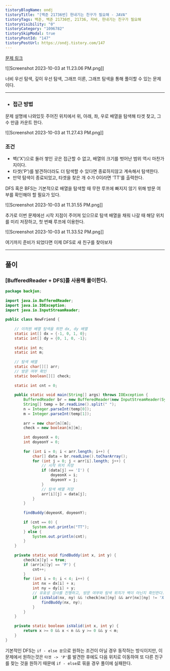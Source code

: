 ```yaml
---
tistoryBlogName: ondj
tistoryTitle: "[백준 21736번] 헌내기는 친구가 필요해 - JAVA"
tistoryTags: 백준, 백준 21736번, 21736, 자바, 헌내기는 친구가 필요해
tistoryVisibility: "0"
tistoryCategory: "1096782"
tistorySkipModal: true
tistoryPostId: "147"
tistoryPostUrl: https://ondj.tistory.com/147
---
```


[문제 링크](https://www.acmicpc.net/problem/21736) 

![[Screenshot 2023-10-03 at 11.23.06 PM.png]]


너비 우선 탐색, 깊이 우선 탐색, 그래프 이론, 그래프 탐색을 통해 풀이할 수 있는 문제이다.


---

- ###  접근 방법

문제 설명에 나와있듯 주어진 위치에서 위, 아래, 좌, 우로 배열을 탐색해 타겟 찾고, 그 수 만큼 카운트 한다.

![[Screenshot 2023-10-03 at 11.27.43 PM.png]]

### 조건 

- 벽('X')으로 둘러 쌓인 곳은 접근할 수 없고, 배열의 크기를 벗어난 범위 역시 마찬가지이다.
- 타겟('P')를 발견하더라도 더 탐색할 수 있다면 종료하지않고 계속해서 탐색한다.
- 만약 탐색이 종료되었고, 타겟을 찾은 개 수가 0이라면 'TT'를 출력한다.

DFS 혹은 BFS는 기본적으로 배열을 탐색할 때 무한 루프에 빠지지 않기 위해 방문 여부를 확인해야 할 필요가 있다.

![[Screenshot 2023-10-03 at 11.31.55 PM.png]]

추가로 이번 문제에선 시작 지점이 주어져 있으므로 탐색 배열을 채워 나갈 때 해당 위치를 미리 저장하고, 첫 번째 루프에 이용한다.

![[Screenshot 2023-10-03 at 11.33.52 PM.png]]

여기까지 준비가 되었다면 이제 DFS로 새 친구를 찾아보자

---

## 풀이

### [BufferedReader + DFS]를 사용해 풀이한다.


```java
package backjun;  
  
import java.io.BufferedReader;  
import java.io.IOException;  
import java.io.InputStreamReader;  
  
public class NewFriend {  
  
    // 이차원 배열 탐색을 위한 dx, dy 배열  
    static int[] dx = {-1, 0, 1, 0};  
    static int[] dy = {0, 1, 0, -1};  
  
    static int n;  
    static int m;  
  
    // 탐색 배열  
    static char[][] arr;  
    // 방문 여부 확인  
    static boolean[][] check;  
  
    static int cnt = 0;  
  
    public static void main(String[] args) throws IOException {  
        BufferedReader br = new BufferedReader(new InputStreamReader(System.in));  
        String[] temp = br.readLine().split(" ");  
        n = Integer.parseInt(temp[0]);  
        m = Integer.parseInt(temp[1]);  
  
        arr = new char[n][m];  
        check = new boolean[n][m];  
  
        int doyeonX = 0;  
        int doyeonY = 0;  
  
        for (int i = 0; i < arr.length; i++) {  
            char[] data = br.readLine().toCharArray();  
            for (int j = 0; j < arr[i].length; j++) {  
                // 시작 위치 저장  
                if (data[j] == 'I') {  
                    doyeonX = i;  
                    doyeonY = j;  
                }  
                // 탐색 배열 저장  
                arr[i][j] = data[j];  
            }  
        }  
  
        findBuddy(doyeonX, doyeonY);  
  
        if (cnt == 0) {  
            System.out.println("TT");  
        } else {  
            System.out.println(cnt);  
        }  
    }  
  
    private static void findBuddy(int x, int y) {  
        check[x][y] = true;  
        if (arr[x][y] == 'P') {  
            cnt++;  
        }  
        for (int i = 0; i < 4; i++) {  
            int nx = dx[i] + x;  
            int ny = dy[i] + y;
            // 유효성 검사를 진행하고, 방문 여부와 탐색 위치가 벽이 아닌지 확인한다.  
            if (isValid(nx, ny) && !check[nx][ny] && arr[nx][ny] != 'X') {  
                findBuddy(nx, ny);  
            }  
        }  
    }  
  
    private static boolean isValid(int x, int y) {  
        return x >= 0 && x < n && y >= 0 && y < m;  
    }  
}
```

기본적인 DFS는 `if - else 문`으로 원하는 조건이 아닐 경우 동작하는 방식이지만, 이 문제에서 원하는것은 `타겟 -> 'P'`를 발견한 후에도 다음 위치로 이동하여
또 다른 친구를 찾는 것을 원하기 때문에 `if - else`로 묶을 경우 풀이에 실패한다.